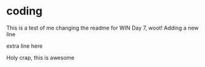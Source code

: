 # coding
This is a test of me changing the readme for WIN Day 7, woot!
Adding a new line

extra line here

Holy crap, this is awesome